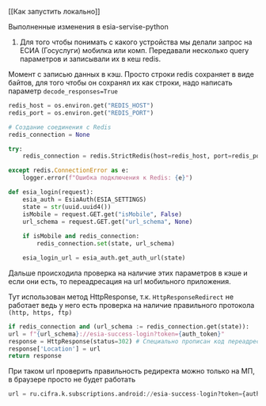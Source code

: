 [[Как запустить локально]]


Выполненные изменения в esia-servise-python
1. Для того чтобы понимать с какого устройства мы делали запрос на ЕСИА (Госуслуги) мобилка или комп. Передавали несколько query параметров и записывали их в кеш redis.

Момент с записью данных в кэш. Просто строки redis сохраняет в виде байтов, для того чтобы он сохранял их как строки, надо написать параметр `decode_responses=True`
```python
redis_host = os.environ.get("REDIS_HOST")
redis_port = os.environ.get("REDIS_PORT")

# Создание соединения с Redis
redis_connection = None

try:
	redis_connection = redis.StrictRedis(host=redis_host, port=redis_port, db=0, decode_responses=True) <= Вот тут

except redis.ConnectionError as e:
	logger.error(f"Ошибка подключения к Redis: {e}")

def esia_login(request):
	esia_auth = EsiaAuth(ESIA_SETTINGS)
	state = str(uuid.uuid4())
	isMobile = request.GET.get("isMobile", False)
	url_schema = request.GET.get("url_schema", None)
	
	if isMobile and redis_connection:
		redis_connection.set(state, url_schema)

	esia_login_url = esia_auth.get_auth_url(state)
```
Дальше происходила проверка на наличие этих параметров в кэше и если они есть, то переадресация на url мобильного приложения.

Тут использован метод HttpResponse, т.к. `HttpResponseRedirect` не работает ведь у него есть проверка на наличие правильного протокола `(http, https, ftp)`
```python
if redis_connection and (url_schema := redis_connection.get(state)):
url = f"{url_schema}://esia-success-login?token={auth_token}"
response = HttpResponse(status=302) # Специально прописан код переадресации
response['Location'] = url
return response
```

При таком url проверить правильность редиректа можно только на МП, в браузере просто не будет работать
```python
url = ru.cifra.k.subscriptions.android://esia-success-login?token={auth_token}
```

